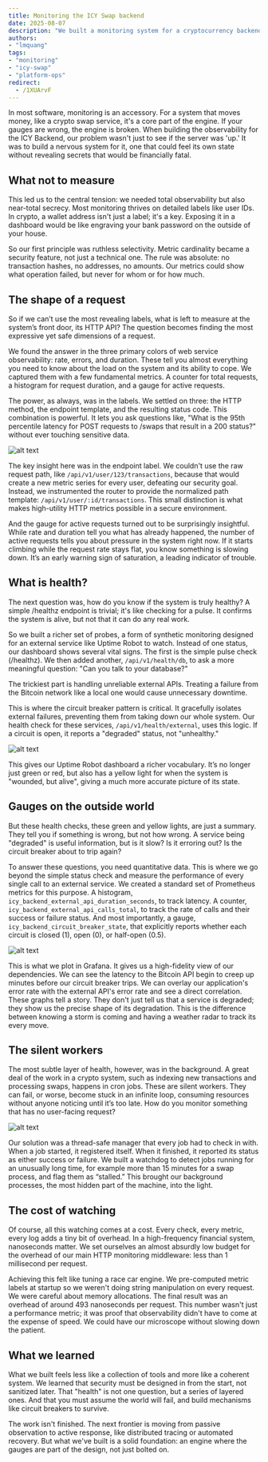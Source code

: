 ```yaml
---
title: Monitoring the ICY Swap backend
date: 2025-08-07
description: "We built a monitoring system for a cryptocurrency backend that provides deep observability while protecting sensitive financial data through layered health checks and resilient, security-first architecture."
authors:
- "lmquang"
tags:
- "monitoring"
- "icy-swap"
- "platform-ops"
redirect:
  - /1XUArvF
---
```


In most software, monitoring is an accessory. For a system that moves money, like a crypto swap service, it's a core part of the engine. If your gauges are wrong, the engine is broken. When building the observability for the ICY Backend, our problem wasn't just to see if the server was 'up.' It was to build a nervous system for it, one that could feel its own state without revealing secrets that would be financially fatal.

## What not to measure

This led us to the central tension: we needed total observability but also near-total secrecy. Most monitoring thrives on detailed labels like user IDs. In crypto, a wallet address isn't just a label; it's a key. Exposing it in a dashboard would be like engraving your bank password on the outside of your house.

So our first principle was ruthless selectivity. Metric cardinality became a security feature, not just a technical one. The rule was absolute: no transaction hashes, no addresses, no amounts. Our metrics could show what operation failed, but never for whom or for how much.

## The shape of a request

So if we can’t use the most revealing labels, what is left to measure at the system’s front door, its HTTP API? The question becomes finding the most expressive yet safe dimensions of a request.

We found the answer in the three primary colors of web service observability: rate, errors, and duration. These tell you almost everything you need to know about the load on the system and its ability to cope. We captured them with a few fundamental metrics. A counter for total requests, a histogram for request duration, and a gauge for active requests.

The power, as always, was in the labels. We settled on three: the HTTP method, the endpoint template, and the resulting status code. This combination is powerful. It lets you ask questions like, "What is the 95th percentile latency for POST requests to /swaps that result in a 200 status?" without ever touching sensitive data.

![alt text](assets/icy-swap-http.png)

The key insight here was in the endpoint label. We couldn't use the raw request path, like `/api/v1/user/123/transactions`, because that would create a new metric series for every user, defeating our security goal. Instead, we instrumented the router to provide the normalized path template: `/api/v1/user/:id/transactions`. This small distinction is what makes high-utility HTTP metrics possible in a secure environment.

And the gauge for active requests turned out to be surprisingly insightful. While rate and duration tell you what has already happened, the number of active requests tells you about pressure in the system right now. If it starts climbing while the request rate stays flat, you know something is slowing down. It’s an early warning sign of saturation, a leading indicator of trouble.

## What is health?

The next question was, how do you know if the system is truly healthy? A simple /healthz endpoint is trivial; it's like checking for a pulse. It confirms the system is alive, but not that it can do any real work.

So we built a richer set of probes, a form of synthetic monitoring designed for an external service like Uptime Robot to watch. Instead of one status, our dashboard shows several vital signs. The first is the simple pulse check (/healthz). We then added another, `/api/v1/health/db`, to ask a more meaningful question: "Can you talk to your database?"

The trickiest part is handling unreliable external APIs. Treating a failure from the Bitcoin network like a local one would cause unnecessary downtime.

This is where the circuit breaker pattern is critical. It gracefully isolates external failures, preventing them from taking down our whole system. Our health check for these services, `/api/v1/health/external`, uses this logic. If a circuit is open, it reports a "degraded" status, not "unhealthy."

![alt text](assets/icy-swap-healthz.png)

This gives our Uptime Robot dashboard a richer vocabulary. It’s no longer just green or red, but also has a yellow light for when the system is "wounded, but alive", giving a much more accurate picture of its state.

## Gauges on the outside world

But these health checks, these green and yellow lights, are just a summary. They tell you if something is wrong, but not how wrong. A service being "degraded" is useful information, but is it slow? Is it erroring out? Is the circuit breaker about to trip again?

To answer these questions, you need quantitative data. This is where we go beyond the simple status check and measure the performance of every single call to an external service. We created a standard set of Prometheus metrics for this purpose. A histogram, `icy_backend_external_api_duration_seconds`, to track latency. A counter, `icy_backend_external_api_calls_total`, to track the rate of calls and their success or failure status. And most importantly, a gauge, `icy_backend_circuit_breaker_state`, that explicitly reports whether each circuit is closed (1), open (0), or half-open (0.5).

![alt text](assets/icy-swap-metrics-external.png)

This is what we plot in Grafana. It gives us a high-fidelity view of our dependencies. We can see the latency to the Bitcoin API begin to creep up minutes before our circuit breaker trips. We can overlay our application's error rate with the external API's error rate and see a direct correlation. These graphs tell a story. They don't just tell us that a service is degraded; they show us the precise shape of its degradation. This is the difference between knowing a storm is coming and having a weather radar to track its every move.

## The silent workers

The most subtle layer of health, however, was in the background. A great deal of the work in a crypto system, such as indexing new transactions and processing swaps, happens in cron jobs. These are silent workers. They can fail, or worse, become stuck in an infinite loop, consuming resources without anyone noticing until it’s too late. How do you monitor something that has no user-facing request?

![alt text](assets/icy-swap-job-metrics.png)

Our solution was a thread-safe manager that every job had to check in with. When a job started, it registered itself. When it finished, it reported its status as either success or failure. We built a watchdog to detect jobs running for an unusually long time, for example more than 15 minutes for a swap process, and flag them as “stalled.” This brought our background processes, the most hidden part of the machine, into the light.

## The cost of watching

Of course, all this watching comes at a cost. Every check, every metric, every log adds a tiny bit of overhead. In a high-frequency financial system, nanoseconds matter. We set ourselves an almost absurdly low budget for the overhead of our main HTTP monitoring middleware: less than 1 millisecond per request.

Achieving this felt like tuning a race car engine. We pre-computed metric labels at startup so we weren't doing string manipulation on every request. We were careful about memory allocations. The final result was an overhead of around 493 nanoseconds per request. This number wasn't just a performance metric; it was proof that observability didn't have to come at the expense of speed. We could have our microscope without slowing down the patient.

## What we learned

What we built feels less like a collection of tools and more like a coherent system. We learned that security must be designed in from the start, not sanitized later. That "health" is not one question, but a series of layered ones. And that you must assume the world will fail, and build mechanisms like circuit breakers to survive.

The work isn't finished. The next frontier is moving from passive observation to active response, like distributed tracing or automated recovery. But what we've built is a solid foundation: an engine where the gauges are part of the design, not just bolted on.
